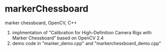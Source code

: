 markerChessboard
================

marker chessboard, OpenCV, C++

1. implmentation of "Calibration for High-Definition Camera Rigs with Marker Chessboard" based on OpenCV 2.4
2. demo code in "marker_demo.cpp" and "markerchessboard_demo.cpp"
